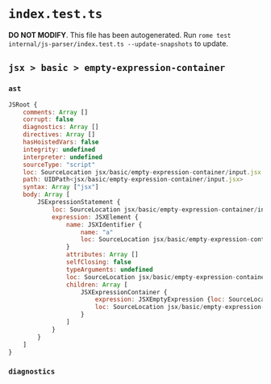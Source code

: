 # `index.test.ts`

**DO NOT MODIFY**. This file has been autogenerated. Run `rome test internal/js-parser/index.test.ts --update-snapshots` to update.

## `jsx > basic > empty-expression-container`

### `ast`

```javascript
JSRoot {
	comments: Array []
	corrupt: false
	diagnostics: Array []
	directives: Array []
	hasHoistedVars: false
	integrity: undefined
	interpreter: undefined
	sourceType: "script"
	loc: SourceLocation jsx/basic/empty-expression-container/input.jsx 1:0-1:9
	path: UIDPath<jsx/basic/empty-expression-container/input.jsx>
	syntax: Array ["jsx"]
	body: Array [
		JSExpressionStatement {
			loc: SourceLocation jsx/basic/empty-expression-container/input.jsx 1:0-1:9
			expression: JSXElement {
				name: JSXIdentifier {
					name: "a"
					loc: SourceLocation jsx/basic/empty-expression-container/input.jsx 1:1-1:2
				}
				attributes: Array []
				selfClosing: false
				typeArguments: undefined
				loc: SourceLocation jsx/basic/empty-expression-container/input.jsx 1:0-1:9
				children: Array [
					JSXExpressionContainer {
						expression: JSXEmptyExpression {loc: SourceLocation jsx/basic/empty-expression-container/input.jsx 1:4-1:4}
						loc: SourceLocation jsx/basic/empty-expression-container/input.jsx 1:3-1:5
					}
				]
			}
		}
	]
}
```

### `diagnostics`

```

```
